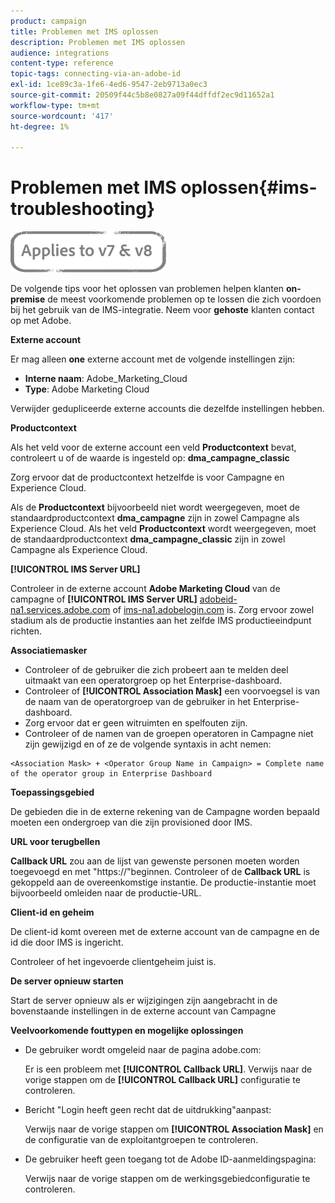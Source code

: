 ```yaml
---
product: campaign
title: Problemen met IMS oplossen
description: Problemen met IMS oplossen
audience: integrations
content-type: reference
topic-tags: connecting-via-an-adobe-id
exl-id: 1ce89c3a-1fe6-4ed6-9547-2eb9713a0ec3
source-git-commit: 20509f44c5b8e0827a09f44dffdf2ec9d11652a1
workflow-type: tm+mt
source-wordcount: '417'
ht-degree: 1%

---
```


# Problemen met IMS oplossen{#ims-troubleshooting}

![](../../assets/common.svg)

De volgende tips voor het oplossen van problemen helpen klanten **on-premise** de meest voorkomende problemen op te lossen die zich voordoen bij het gebruik van de IMS-integratie. Neem voor **gehoste** klanten contact op met Adobe.

**Externe account**

Er mag alleen **one** externe account met de volgende instellingen zijn:

* **Interne naam**: Adobe_Marketing_Cloud
* **Type**: Adobe Marketing Cloud

Verwijder gedupliceerde externe accounts die dezelfde instellingen hebben.

**Productcontext**

Als het veld voor de externe account een veld **Productcontext** bevat, controleert u of de waarde is ingesteld op: **dma_campagne_classic**

Zorg ervoor dat de productcontext hetzelfde is voor Campagne en Experience Cloud.

Als de **Productcontext** bijvoorbeeld niet wordt weergegeven, moet de standaardproductcontext **dma_campagne** zijn in zowel Campagne als Experience Cloud. Als het veld **Productcontext** wordt weergegeven, moet de standaardproductcontext **dma_campagne_classic** zijn in zowel Campagne als Experience Cloud.

**[!UICONTROL IMS Server URL]**

Controleer in de externe account **Adobe Marketing Cloud** van de campagne of **[!UICONTROL IMS Server URL]** [adobeid-na1.services.adobe.com](https://adobeid-na1.services.adobe.com/) of [ims-na1.adobelogin.com](http://ims-na1.adobelogin.com/) is. Zorg ervoor zowel stadium als de productie instanties aan het zelfde IMS productieeindpunt richten.

**Associatiemasker**

* Controleer of de gebruiker die zich probeert aan te melden deel uitmaakt van een operatorgroep op het Enterprise-dashboard.
* Controleer of **[!UICONTROL Association Mask]** een voorvoegsel is van de naam van de operatorgroep van de gebruiker in het Enterprise-dashboard.
* Zorg ervoor dat er geen witruimten en spelfouten zijn.
* Controleer of de namen van de groepen operatoren in Campagne niet zijn gewijzigd en of ze de volgende syntaxis in acht nemen:

```
<Association Mask> + <Operator Group Name in Campaign> = Complete name of the operator group in Enterprise Dashboard
```

**Toepassingsgebied**

De gebieden die in de externe rekening van de Campagne worden bepaald moeten een ondergroep van die zijn provisioned door IMS.

**URL voor terugbellen**

**Callback URL** zou aan de lijst van gewenste personen moeten worden toegevoegd en met &quot;https://&quot;beginnen. Controleer of de **Callback URL** is gekoppeld aan de overeenkomstige instantie. De productie-instantie moet bijvoorbeeld omleiden naar de productie-URL.

**Client-id en geheim**

De client-id komt overeen met de externe account van de campagne en de id die door IMS is ingericht.

Controleer of het ingevoerde clientgeheim juist is.

**De server opnieuw starten**

Start de server opnieuw als er wijzigingen zijn aangebracht in de bovenstaande instellingen in de externe account van Campagne

**Veelvoorkomende fouttypen en mogelijke oplossingen**

* De gebruiker wordt omgeleid naar de pagina adobe.com:

   Er is een probleem met **[!UICONTROL Callback URL]**. Verwijs naar de vorige stappen om de **[!UICONTROL Callback URL]** configuratie te controleren.

* Bericht &quot;Login heeft geen recht dat de uitdrukking&quot;aanpast:

   Verwijs naar de vorige stappen om **[!UICONTROL Association Mask]** en de configuratie van de exploitantgroepen te controleren.

* De gebruiker heeft geen toegang tot de Adobe ID-aanmeldingspagina:

   Verwijs naar de vorige stappen om de werkingsgebiedconfiguratie te controleren.

